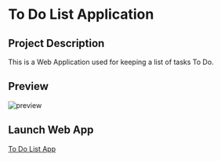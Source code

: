 # To Do List Application
## Project Description

This is a Web Application used for keeping a list of tasks To Do.

## Preview
![preview](https://user-images.githubusercontent.com/59883660/168461990-168daf04-cf01-42f8-9197-0cd22791cb22.jpg)

## Launch Web App
[To Do List App](https://to-do-list-app-rsv.web.app/)
